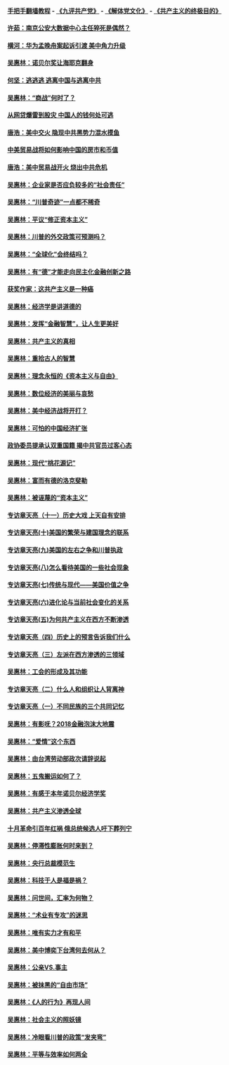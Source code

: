#### [手把手翻墙教程](https://github.com/gfw-breaker/guides/wiki) -  [《九评共产党》](https://github.com/gfw-breaker/9ping.md?t=05040937) - [《解体党文化》](https://github.com/gfw-breaker/jtdwh.md?t=05040937) - [《共产主义的终极目的》](https://github.com/gfw-breaker/gczydzjmd.md?t=05040937)

#### [许茹：南京公安大数据中心主任猝死是偶然？](../pages/nsc423/n11064744.md?t=05040937) 

#### [横河：华为孟晚舟案起诉引渡 美中角力升级](../pages/nsc423/n11027230.md?t=05040937) 

#### [吴惠林：诺贝尔奖让海耶克翻身](../pages/nsc423/n10890049.md?t=05040937) 

#### [何坚：逃逃逃 逃离中国与逃离中共](../pages/nsc423/n10592891.md?t=05040937) 

#### [吴惠林：“商战”何时了？](../pages/nsc423/n10573558.md?t=05040937) 

#### [从网贷爆雷到股灾 中国人的钱何处可逃](../pages/nsc423/n10572800.md?t=05040937) 

#### [唐浩：美中交火 隐现中共黑势力混水摸鱼](../pages/nsc423/n10544040.md?t=05040937) 

#### [中美贸易战将如何影响中国的房市和币值](../pages/nsc423/n10543697.md?t=05040937) 

#### [唐浩：美中贸易战开火 烧出中共危机](../pages/nsc423/n10540126.md?t=05040937) 

#### [吴惠林：企业家是否应负较多的“社会责任”](../pages/nsc423/n10535022.md?t=05040937) 

#### [吴惠林：“川普奇迹”一点都不稀奇](../pages/nsc423/n10512808.md?t=05040937) 

#### [吴惠林：平议“修正资本主义”](../pages/nsc423/n10495724.md?t=05040937) 

#### [吴惠林：川普的外交政策可预测吗？](../pages/nsc423/n10462387.md?t=05040937) 

#### [吴惠林：“全球化”会终结吗？](../pages/nsc423/n10452838.md?t=05040937) 

#### [吴惠林：有“德”才能走向民主化金融创新之路](../pages/nsc423/n10432292.md?t=05040937) 

#### [获奖作家：这共产主义是一种癌](../pages/nsc423/n10431541.md?t=05040937) 

#### [吴惠林：经济学是讲道德的](../pages/nsc423/n10398014.md?t=05040937) 

#### [吴惠林：发挥“金融智慧”，让人生更美好](../pages/nsc423/n10375019.md?t=05040937) 

#### [吴惠林：共产主义的真相](../pages/nsc423/n10351394.md?t=05040937) 

#### [吴惠林：重拾古人的智慧](../pages/nsc423/n10337691.md?t=05040937) 

#### [吴惠林：理念永恒的《资本主义与自由》](../pages/nsc423/n10316274.md?t=05040937) 

#### [吴惠林：数位经济的美丽与哀愁](../pages/nsc423/n10292946.md?t=05040937) 

#### [吴惠林：美中经济战将开打？](../pages/nsc423/n10258825.md?t=05040937) 

#### [吴惠林：可怕的中国经济扩张](../pages/nsc423/n10219147.md?t=05040937) 

#### [政协委员提承认双重国籍 揭中共官员过客心态](../pages/nsc423/n10208809.md?t=05040937) 

#### [吴惠林：现代“桃花源记”](../pages/nsc423/n10185234.md?t=05040937) 

#### [吴惠林：富而有德的洛克斐勒](../pages/nsc423/n10142264.md?t=05040937) 

#### [吴惠林：被诬蔑的“资本主义”](../pages/nsc423/n10124816.md?t=05040937) 

#### [专访章天亮（十一）历史大戏 上天自有安排](../pages/nsc423/n10094905.md?t=05040937) 

#### [专访章天亮(十)美国的繁荣与建国理念的联系](../pages/nsc423/n10094899.md?t=05040937) 

#### [专访章天亮(九)美国的左右之争和川普执政](../pages/nsc423/n10094889.md?t=05040937) 

#### [专访章天亮(八)怎么看待美国的一些社会现象](../pages/nsc423/n10094857.md?t=05040937) 

#### [专访章天亮(七)传统与现代——美国价值之争](../pages/nsc423/n10093140.md?t=05040937) 

#### [专访章天亮(六)进化论与当前社会变化的关系](../pages/nsc423/n10092036.md?t=05040937) 

#### [专访章天亮(五)为何共产主义在西方不断渗透](../pages/nsc423/n10083620.md?t=05040937) 

#### [专访章天亮（四）历史上的预言告诉我们什么](../pages/nsc423/n10083606.md?t=05040937) 

#### [专访章天亮（三）左派在西方渗透的三领域](../pages/nsc423/n10081115.md?t=05040937) 

#### [吴惠林：工会的形成及其功能](../pages/nsc423/n10080633.md?t=05040937) 

#### [专访章天亮（二）什么人和组织让人背离神](../pages/nsc423/n10076637.md?t=05040937) 

#### [专访章天亮（一）不同民族的三个共同记忆](../pages/nsc423/n10074188.md?t=05040937) 

#### [吴惠林：有影呒？2018金融泡沫大地震](../pages/nsc423/n10040534.md?t=05040937) 

#### [吴惠林：“爱情”这个东西](../pages/nsc423/n10019423.md?t=05040937) 

#### [吴惠林：由台湾劳动部政次请辞说起](../pages/nsc423/n9979679.md?t=05040937) 

#### [吴惠林：五鬼搬运如何了？](../pages/nsc423/n9925338.md?t=05040937) 

#### [吴惠林：有感于本年诺贝尔经济学奖](../pages/nsc423/n9871883.md?t=05040937) 

#### [吴惠林：共产主义渗透全球](../pages/nsc423/n9812748.md?t=05040937) 

#### [十月革命引百年红祸 俄总统候选人吁下葬列宁](../pages/nsc423/n9810182.md?t=05040937) 

#### [吴惠林：停滞性膨胀何时来到？](../pages/nsc423/n9764136.md?t=05040937) 

#### [吴惠林：央行总裁模范生](../pages/nsc423/n9728134.md?t=05040937) 

#### [吴惠林：科技于人是福是祸？](../pages/nsc423/n9672982.md?t=05040937) 

#### [吴惠林：问世间，汇率为何物？](../pages/nsc423/n9621788.md?t=05040937) 

#### [吴惠林：“术业有专攻”的迷思](../pages/nsc423/n9580363.md?t=05040937) 

#### [吴惠林：唯有实力才有和平](../pages/nsc423/n9529599.md?t=05040937) 

#### [吴惠林：美中博奕下台湾何去何从？](../pages/nsc423/n9483598.md?t=05040937) 

#### [吴惠林：公亲VS.事主](../pages/nsc423/n9425637.md?t=05040937) 

#### [吴惠林：被抹黑的“自由市场”](../pages/nsc423/n9351545.md?t=05040937) 

#### [吴惠林：《人的行为》再现人间](../pages/nsc423/n9296339.md?t=05040937) 

#### [吴惠林：社会主义的照妖镜](../pages/nsc423/n9243460.md?t=05040937) 

#### [吴惠林：冷眼看川普的政策“发夹弯”](../pages/nsc423/n9120684.md?t=05040937) 

#### [吴惠林：平等与效率如何两全](../pages/nsc423/n9075430.md?t=05040937) 

